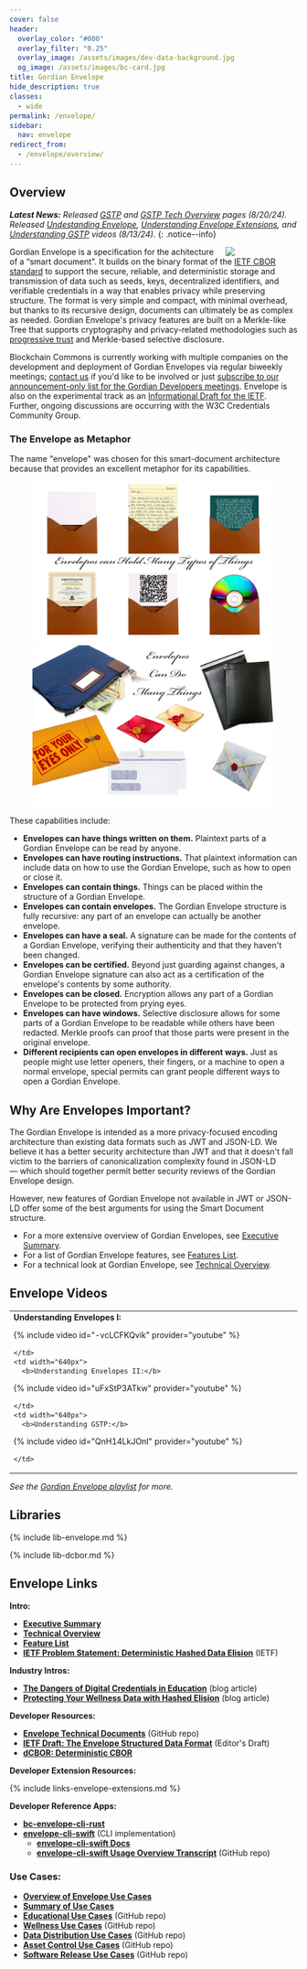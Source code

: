```yaml
---
cover: false
header:
  overlay_color: "#000"
  overlay_filter: "0.25"
  overlay_image: /assets/images/dev-data-background.jpg
  og_image: /assets/images/bc-card.jpg
title: Gordian Envelope
hide_description: true
classes:
  - wide
permalink: /envelope/
sidebar:
  nav: envelope
redirect_from:
  - /envelope/overview/
---
```


## Overview

_**Latest News:** Released [GSTP](/envelope/gstp/) and [GSTP Tech Overview](/envelope/gstp/tech/) pages (8/20/24). Released [Undestanding Envelope](https://www.youtube.com/watch?v=-vcLCFKQvik), [Understanding Envelope Extensions](https://www.youtube.com/watch?v=uFxStP3ATkw), and [Understanding GSTP](https://www.youtube.com/watch?v=QnH14LkJOnI) videos (8/13/24)._
{: .notice--info}

<a href="/core-stack/"><img src="https://developer.blockchaincommons.com/assets/images/bc-stack-core-envelope.png" style="float: right; margin-left: 20px;" width="25%"></a>

Gordian Envelope is a specification for the achitecture of a “smart
document". It builds on the binary format of the [IETF CBOR standard](https://cbor.io/) to support the secure, reliable, and
deterministic storage and transmission of data such as seeds, keys,
decentralized identifiers, and verifiable credentials in a way that
enables privacy while preserving structure. The format is very simple
and compact, with minimal overhead, but thanks to its recursive design, documents can ultimately be as
complex as needed. Gordian Envelope's privacy features are built on a
Merkle-like Tree that supports cryptography and privacy-related
methodologies such as [progressive
trust](https://www.blockchaincommons.com/musings/musings-progressive-trust/)
and Merkle-based selective disclosure.

Blockchain Commons is currently working with multiple companies on the
development and deployment of Gordian Envelopes via regular biweekly
meetings; [contact us](mailto:team@blockchaincommons.com) if you'd
like to be involved or just [subscribe to our announcement-only list for the Gordian Developers meetings](https://www.blockchaincommons.com/subscribe/). Envelope is also on the experimental track as an
[Informational Draft for the
IETF](https://blockchaincommons.github.io/WIPs-IETF-draft-envelope/draft-mcnally-envelope.html).
Further, ongoing discussions are occurring with the W3C Credentials
Community Group.

### The Envelope as Metaphor

The name "envelope" was chosen for this smart-document architecture
because that provides an excellent metaphor for its capabilities.

<figure class="half">
  <a href="/assets/images/envelope/envelope-canhold.jpg"><img src="/assets/images/envelope/envelope-canhold.jpg"></a>
  <a href="/assets/images/envelope/envelope-cando.jpg"><img src="/assets/images/envelope/envelope-cando.jpg"></a>
</figure>

These capabilities include:

* **Envelopes can have things written on them.** Plaintext parts of a
    Gordian Envelope can be read by anyone.
* **Envelopes can have routing instructions.** That plaintext
    information can include data on how to use the Gordian Envelope,
    such as how to open or close it.
* **Envelopes can contain things.** Things can be placed within the
    structure of a Gordian Envelope.
* **Envelopes can contain envelopes.** The Gordian Envelope structure
    is fully recursive: any part of an envelope can actually be
    another envelope.
* **Envelopes can have a seal.** A signature can be made for the
    contents of a Gordian Envelope, verifying their authenticity and
    that they haven't been changed.
* **Envelopes can be certified.** Beyond just guarding against
    changes, a Gordian Envelope signature can also act as a
    certification of the envelope's contents by some authority.
* **Envelopes can be closed.** Encryption allows any part of a Gordian
    Envelope to be protected from prying eyes.
* **Envelopes can have windows.** Selective disclosure allows for some
    parts of a Gordian Envelope to be readable while others have been
    redacted. Merkle proofs can proof that those parts were present in
    the original envelope.
* **Different recipients can open envelopes in different ways.** Just
    as people might use letter openers, their fingers, or a machine to
    open a normal envelope, special permits can grant people different
    ways to open a Gordian Envelope.

## Why Are Envelopes Important?

The Gordian Envelope is intended as a more privacy-focused encoding
architecture than existing data formats such as JWT and JSON-LD. We
believe it has a better security architecture than JWT and that it
doesn't fall victim to the barriers of canonicalization complexity
found in JSON-LD — which should together permit better security
reviews of the Gordian Envelope design.

However, new features of Gordian Envelope not available in JWT or
JSON-LD offer some of the best arguments for using the Smart Document
structure.

* For a more extensive overview of Gordian Envelopes, see [Executive Summary](/envelope/summary).
* For a list of Gordian Envelope features, see [Features List](/envelope/features).
* For a technical look at Gordian Envelope, see [Technical Overview](/envelope/tech).

## Envelope Videos

<table width="100%">
  <tr>
    <td width="640px">
      <b>Understanding Envelopes I:</b>

{% include video id="-vcLCFKQvik" provider="youtube" %}

    </td>
    <td width="640px">
      <b>Understanding Envelopes II:</b>

{% include video id="uFxStP3ATkw" provider="youtube" %}

    </td>    
    <td width="640px">
      <b>Understanding GSTP:</b>

{% include video id="QnH14LkJOnI" provider="youtube" %}

    </td>    
  </tr>
</table>  

_See the [Gordian Envelope playlist](https://www.youtube.com/playlist?list=PLCkrqxOY1FbooYwJ7ZhpJ_QQk8Az1aCnG) for more._


## Libraries

{% include lib-envelope.md %}

{% include lib-dcbor.md %}

## Envelope Links

**Intro:**

* [**Executive Summary**](/envelope/summary/)
* [**Technical Overview**](/envelope/tech/)
* [**Feature List**](/envelope/features/)
* [**IETF Problem Statement: Deterministic Hashed Data Elision**](https://datatracker.ietf.org/doc/draft-appelcline-hashed-elision/) (IETF)

**Industry Intros:**

* [**The Dangers of Digital Credentials in Education**](https://www.blockchaincommons.com/articles/Dangerous-Educational-Credentials/) (blog article)
* [**Protecting Your Wellness Data with Hashed Elision**](https://www.blockchaincommons.com/articles/Dangerous-Wellness-Data/) (blog article)

**Developer Resources:**

* [**Envelope Technical Documents**](https://github.com/BlockchainCommons/Gordian/tree/master/Envelope#articles) (GitHub repo)
* [**IETF Draft: The Envelope Structured Data Format**](https://blockchaincommons.github.io/WIPs-IETF-draft-envelope/draft-mcnally-envelope.html) (Editor's Draft)
* [**dCBOR: Deterministic CBOR**](/dcbor/)

**Developer Extension Resources:**

{% include links-envelope-extensions.md %}

**Developer Reference Apps:**

* [**bc-envelope-cli-rust**](https://github.com/BlockchainCommons/bc-envelope-cli-rust)
* [**envelope-cli-swift**](https://github.com/BlockchainCommons/envelope-cli-swift) (CLI implementation)
  * [**envelope-cli-swift Docs**](https://github.com/BlockchainCommons/envelope-cli-swift/tree/master/Docs)
  * [**envelope-cli-swift Usage Overview Transcript**](https://github.com/BlockchainCommons/envelope-cli-swift/blob/master/Transcripts/1-OVERVIEW-TRANSCRIPT.md) (GitHub repo)
  
### Use Cases:

* [**Overview of Envelope Use Cases**](/envelope/use-cases/)
* [**Summary of Use Cases**](/envelope/use-cases/summary/)
* [**Educational Use Cases**](https://github.com/BlockchainCommons/developer-web-site/blob/master/_pages/envelope-usecases-educational.md) (GitHub repo)
* [**Wellness Use Cases**](https://github.com/BlockchainCommons/developer-web-site/blob/master/_pages/envelope-usecases-wellness.md) (GitHub repo)
* [**Data Distribution Use Cases**](https://github.com/BlockchainCommons/developer-web-site/blob/master/_pages/envelope-usecases-data.md) (GitHub repo)
* [**Asset Control Use Cases**](https://github.com/BlockchainCommons/developer-web-site/blob/master/_pages/envelope-usecases-assets.md) (GitHub repo)
* [**Software Release Use Cases**](https://github.com/BlockchainCommons/developer-web-site/blob/master/_pages/envelope-usecases-software.md) (GitHub repo)

